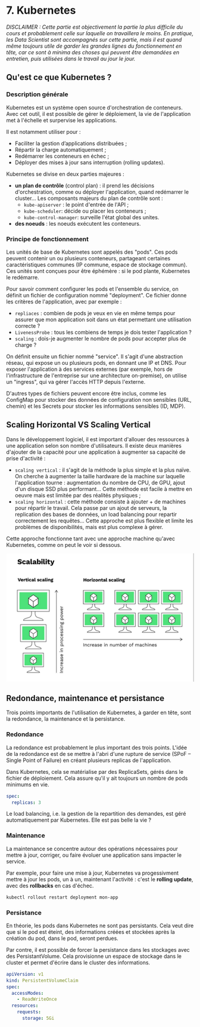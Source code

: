 # 7. Kubernetes

*DISCLAIMER : Cette partie est objectivement la partie la plus difficile du cours et probablement celle sur laquelle on travaillera le moins. En pratique, les Data Scientist sont accompagnés sur cette partie, mais il est quand même toujours utile de garder les grandes lignes du fonctionnement en tête, car ce sont à minima des choses qui peuvent être demandées en entretien, puis utilisées dans le travail au jour le jour.*

## Qu'est ce que Kubernetes ?

### Description générale

Kubernetes est un système open source d'orchestration de conteneurs. Avec cet outil, il est possible de gérer le déploiement, la vie de l'application met à l'échelle et surpervise les applications. 

Il est notamment utiliser pour :
- Faciliter la gestion d’applications distribuées ;
- Répartir la charge automatiquement ;
- Redémarrer les conteneurs en échec ;
- Déployer des mises à jour sans interruption (rolling updates).

Kubernetes se divise en deux parties majeures : 
- **un plan de contrôle** (control plan) : il prend les décisions d'orchestration, comme ou déployer l'application, quand redémarrer le cluster... Les composants majeurs du plan de contrôle sont : 
    - `kube-apiserver` : le point d'entrée de l'API ;
    - `kube-scheduler`: décide ou placer les conteneurs ;
    - `kube-control-manager`: surveille l'état global des unites.
- **des noeuds** : les noeuds exécutent les conteneurs.

### Principe de fonctionnement

Les unités de base de Kubernetes sont appelés des "pods". Ces pods peuvent contenir un ou plusieurs conteneurs, partageant certaines caractéristiques communes (IP commune, espace de stockage commun). Ces unités sont conçues pour être éphémère : si le pod plante, Kubernetes le redémarre.

Pour savoir comment configurer les pods et l'ensemble du service, on définit un fichier de configuration nommé "deployment". Ce fichier donne les critères de l'application, avec par exemple :
- `repliaces` : combien de pods je veux en vie en même temps pour assurer que mon application soit dans un état permettant une utilisation correcte ? 
- `LivenessProbe` : tous les combiens de temps je dois tester l'application ? 
- `scaling` : dois-je augmenter le nombre de pods pour accepter plus de charge ? 

On définit ensuite un fichier nommé "service". Il s'agit d'une abstraction réseau, qui expose un ou plusieurs pods, en donnant une IP et DNS. Pour exposer l'application à des services externes (par exemple, hors de l'infrastructure de l'entreprise sur une architecture on-premise), on utilise un "ingress", qui va gérer l'accès HTTP depuis l'externe.

D'autres types de fichiers peuvent encore être inclus, comme les ConfigMap pour stocker des données de configuration non sensibles (URL, chemin) et les Secrets pour stocker les informations sensibles (ID, MDP).

## Scaling Horizontal VS Scaling Vertical

Dans le développement logiciel, il est important d'allouer des ressources à une application selon son nombre d'utilisateurs. Il existe deux manières d'ajouter de la capacité pour une application à augmenter sa capacité de prise d'activité :
- `scaling vertical` : il s'agit de la méthode la plus simple et la plus naïve. On cherche à augmenter la taille hardware de la machine sur laquelle l'application tourne : augmentation du nombre de CPU, de GPU, ajout d'un disque SSD plus performant... Cette méthode est facile à mettre en oeuvre mais est limitée par des réalités physiques ;
- `scaling horizontal` : cette méthode consiste à ajouter + de machines pour répartir le travail. Cela passe par un ajout de serveurs, la replication des bases de données, un load balancing pour repartir correctement les requêtes... Cette approche est plus flexible et limite les problèmes de disponibilités, mais est plus complexe à gérer.

Cette approche fonctionne tant avec une approche machine qu'avec Kubernetes, comme on peut le voir si dessous.

<p align="center">
  <img src="./resources/07_kubernetes/scaling.png" />
</p>

## Redondance, maintenance et persistance

Trois points importants de l'utilisation de Kubernetes, à garder en tête, sont la redondance, la maintenance et la persistance.

### Redondance

La redondance est probablement le plus important des trois points. L'idée de la redondance est de se mettre à l'abri d'une rupture de service (SPoF – Single Point of Failure) en créant plusieurs replicas de l'application.

Dans Kubernetes, cela se matérialise par des ReplicaSets, gérés dans le fichier de déploiement. Cela assure qu'il y ait toujours un nombre de pods minimums en vie.

```yaml
spec:
  replicas: 3
```

Le load balancing, i.e. la gestion de la repartition des demandes, est géré automatiquement par Kubernetes. Elle est pas belle la vie ? 

### Maintenance

La maintenance se concentre autour des opérations nécessaires pour mettre à jour, corriger, ou faire évoluer une application sans impacter le service.

Par exemple, pour faire une mise à jour, Kubernetes va progessivment mettre à jour les pods, un à un, maintenant l'activité : c'est le **rolling update**, avec des **rollbacks** en cas d'échec.

```bash
kubectl rollout restart deployment mon-app
```

### Persistance

En théorie, les pods dans Kubernetes ne sont pas persistants. Cela veut dire que si le pod est éteint, des informations créées et stockées après la création du pod, dans le pod, seront perdues.

Par contre, il est possible de forcer la persistance dans les stockages avec des PersistantVolume. Cela provisionne un espace de stockage dans le cluster et permet d'écrire dans le cluster des informations.


```yaml
apiVersion: v1
kind: PersistentVolumeClaim
spec:
  accessModes:
    - ReadWriteOnce
  resources:
    requests:
      storage: 5Gi
```